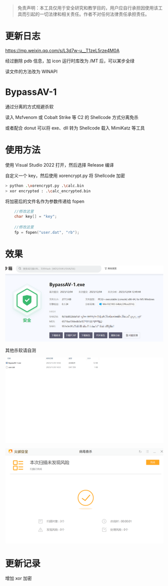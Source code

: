 > 免责声明：本工具仅用于安全研究和教学目的，用户应自行承担因使用该工具而引起的一切法律和相关责任。作者不对任何法律责任承担责任。


# 更新日志

https://mp.weixin.qq.com/s/L3d7w-u__T1zeL5rze4M0A

经过删除 pdb 信息，加 icon 运行时库改为 /MT 后，可以某步全绿

读文件的方法改为 WINAPI

# BypassAV-1
通过分离的方式规避杀软

读入 Msfvenom 或 Cobalt Strike 等 C2 的 Shellcode 方式分离免杀

或者配合 donut 可以将 exe、dll 转为 Shellcode 载入 MimiKatz 等工具

# 使用方法
使用 Visual Studio 2022 打开，然后选择 Release 编译

自定义一个 key，然后使用 xorencrypt.py 将 Shellcode 加密

```sh
> python .\xorencrypt.py .\calc.bin
> xor encrypted : .\calc_encrypted.bin
```

将加密后的文件名作为参数传递给 fopen

```cpp
	//修改这里
	char key[] = "key";

	//修改这里
	fp = fopen("user.dat", "rb");
```



# 效果
![img2](README.assets/img2.png)

其他杀软请自测

![demo](README.assets/demo.gif)



![image-20231130151411386](README.assets/img1.png)

# 更新记录

增加 xor 加密
